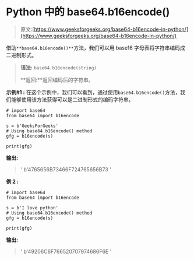 # Python 中的 base64.b16encode()

> 原文:[https://www.geeksforgeeks.org/base64-b16encode-in-python/](https://www.geeksforgeeks.org/base64-b16encode-in-python/)

借助`**base64.b16encode()**`方法，我们可以用 base16 字母表将字符串编码成二进制形式。

> **语法:** `base64.b16encode(string)`
> 
> **返回:**返回编码后的字符串。

**示例#1 :**
在这个示例中，我们可以看到，通过使用`base64.b16encode()`方法，我们能够使用该方法获得可以是二进制形式的编码字符串。

```
# import base64
from base64 import b16encode

s = b'GeeksForGeeks'
# Using base64.b16encode() method
gfg = b16encode(s)

print(gfg)
```

**输出:**

> ' b'4765656B73466F724765656B73 '

**例 2 :**

```
# import base64
from base64 import b16encode

s = b'I love python'
# Using base64.b16encode() method
gfg = b16encode(s)

print(gfg)
```

**输出:**

> ' b'49206C6F766520707974686F6E '